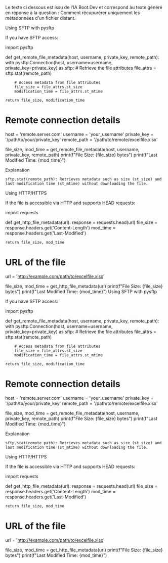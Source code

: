 Le texte ci dessous est issu de l'IA Boot.Dev et correspond àu texte généré en réponse à la question : Comment récupurérer uniquement les métadonnées d'un fichier distant.




Using SFTP with pysftp

If you have SFTP access:

import pysftp

def get_remote_file_metadata(host, username, private_key, remote_path):
    with pysftp.Connection(host, username=username, private_key=private_key) as sftp:
        # Retrieve the file attributes
        file_attrs = sftp.stat(remote_path)
        
        # Access metadata from file attributes
        file_size = file_attrs.st_size
        modification_time = file_attrs.st_mtime

    return file_size, modification_time

# Remote connection details
host = 'remote.server.com'
username = 'your_username'
private_key = '/path/to/your/private_key'
remote_path = '/path/to/remote/excelfile.xlsx'

file_size, mod_time = get_remote_file_metadata(host, username, private_key, remote_path)
print(f"File Size: {file_size} bytes")
print(f"Last Modified Time: {mod_time}")

Explanation

    sftp.stat(remote_path): Retrieves metadata such as size (st_size) and last modification time (st_mtime) without downloading the file.

Using HTTP/HTTPS

If the file is accessible via HTTP and supports HEAD requests:

import requests

def get_http_file_metadata(url):
    response = requests.head(url)
    file_size = response.headers.get('Content-Length')
    mod_time = response.headers.get('Last-Modified')

    return file_size, mod_time

# URL of the file
url = 'http://example.com/path/to/excelfile.xlsx'

file_size, mod_time = get_http_file_metadata(url)
print(f"File Size: {file_size} bytes")
print(f"Last Modified Time: {mod_time}")
Using SFTP with pysftp

If you have SFTP access:

import pysftp

def get_remote_file_metadata(host, username, private_key, remote_path):
    with pysftp.Connection(host, username=username, private_key=private_key) as sftp:
        # Retrieve the file attributes
        file_attrs = sftp.stat(remote_path)
        
        # Access metadata from file attributes
        file_size = file_attrs.st_size
        modification_time = file_attrs.st_mtime

    return file_size, modification_time

# Remote connection details
host = 'remote.server.com'
username = 'your_username'
private_key = '/path/to/your/private_key'
remote_path = '/path/to/remote/excelfile.xlsx'

file_size, mod_time = get_remote_file_metadata(host, username, private_key, remote_path)
print(f"File Size: {file_size} bytes")
print(f"Last Modified Time: {mod_time}")

Explanation

    sftp.stat(remote_path): Retrieves metadata such as size (st_size) and last modification time (st_mtime) without downloading the file.

Using HTTP/HTTPS

If the file is accessible via HTTP and supports HEAD requests:

import requests

def get_http_file_metadata(url):
    response = requests.head(url)
    file_size = response.headers.get('Content-Length')
    mod_time = response.headers.get('Last-Modified')

    return file_size, mod_time

# URL of the file
url = 'http://example.com/path/to/excelfile.xlsx'

file_size, mod_time = get_http_file_metadata(url)
print(f"File Size: {file_size} bytes")
print(f"Last Modified Time: {mod_time}")
